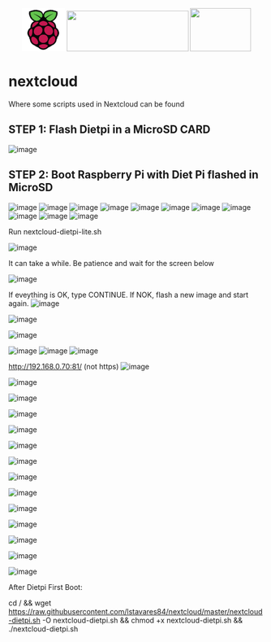 <p align="center">
   <img src="https://github.com/devicons/devicon/blob/master/icons/raspberrypi/raspberrypi-original.svg" width="85" height="85"> <img src="https://dietpi.com/images/dietpi-logo_240x80.png" width="240" height="80"> <img src="https://github.com/nextcloud/nextcloudpi/raw/master/ncp-app/img/app.svg" width="120" height="85"> 
</p>

# nextcloud

Where some scripts used in Nextcloud can be found

## STEP 1: Flash Dietpi in a MicroSD CARD

![image](https://github.com/lstavares84/nextcloud/assets/61010791/93afa86e-04e2-4ce7-9a22-0afddcfd0e37)

## STEP 2: Boot Raspberry Pi with Diet Pi flashed in MicroSD
![image](https://github.com/lstavares84/nextcloud/assets/61010791/4e22c134-3680-42ef-9241-be77649ab69e)
![image](https://github.com/lstavares84/nextcloud/assets/61010791/a51ab040-c842-4a0f-91a7-e61551eea576)
![image](https://github.com/lstavares84/nextcloud/assets/61010791/cc19bfee-f754-4d01-9c66-a699cad03e17)
![image](https://github.com/lstavares84/nextcloud/assets/61010791/772cfdb6-4803-456b-ac4b-f8533f02fccf)
![image](https://github.com/lstavares84/nextcloud/assets/61010791/66cb39da-50b2-44af-b9db-ebdc267ee89d)
![image](https://github.com/lstavares84/nextcloud/assets/61010791/c794f951-9ab5-464c-be0c-7151afed449a)
![image](https://github.com/lstavares84/nextcloud/assets/61010791/4e6fe183-3057-41dd-a71f-cbc2e4842e3d)
![image](https://github.com/lstavares84/nextcloud/assets/61010791/7209cf43-dfc3-4dd9-b0c5-16ed7e6c4d44)
![image](https://github.com/lstavares84/nextcloud/assets/61010791/a19bb6e2-415c-4410-a119-32cd8e95237a)
![image](https://github.com/lstavares84/nextcloud/assets/61010791/b33de81b-ae79-48c0-91dc-5a1d7d9a6e4b)
![image](https://github.com/lstavares84/nextcloud/assets/61010791/2c0a3b3a-e0cd-49ad-a9e4-dc46c8439264)


Run nextcloud-dietpi-lite.sh


![image](https://github.com/lstavares84/nextcloud/assets/61010791/b65c5684-39d7-447b-8cef-3aa5f85f836d)

It can take a while. Be patience and wait for the screen below

![image](https://github.com/lstavares84/nextcloud/assets/61010791/7439aab7-ba98-4423-b27d-b390c6839bf1)

If eveything is OK, type CONTINUE. If NOK, flash a new image and start again.
![image](https://github.com/lstavares84/nextcloud/assets/61010791/0f79b397-90de-4553-954e-de9466312870)

![image](https://github.com/lstavares84/nextcloud/assets/61010791/59a9b271-a0e3-43a7-8776-d0115b43200b)

![image](https://github.com/lstavares84/nextcloud/assets/61010791/e4a0db48-6527-4c06-a376-4c79d2ab449c)

![image](https://github.com/lstavares84/nextcloud/assets/61010791/65ba3f4c-b99b-4f6c-a76d-1f843b4e3fc2)
![image](https://github.com/lstavares84/nextcloud/assets/61010791/fb63aca8-98e2-4365-821f-88bfe11eea71)
![image](https://github.com/lstavares84/nextcloud/assets/61010791/275e2b40-386b-4813-8d48-9ffcfc322d93)

http://192.168.0.70:81/ (not https)
![image](https://github.com/lstavares84/nextcloud/assets/61010791/537088b4-d86c-47a5-b8d5-0e029177e445)


![image](https://github.com/lstavares84/nextcloud/assets/61010791/33277549-06ee-4fea-8d6c-de43f41931db)

![image](https://github.com/lstavares84/nextcloud/assets/61010791/9babd530-77b5-4a9d-b0c2-12911bfcb6a3)

![image](https://github.com/lstavares84/nextcloud/assets/61010791/4e0e67cf-c3e5-4fb8-bd65-db9c7deac3a2)

![image](https://github.com/lstavares84/nextcloud/assets/61010791/93f7a97b-574c-465d-b472-4f386b972323)

![image](https://github.com/lstavares84/nextcloud/assets/61010791/5b57e880-9230-4452-8c5d-a128468cc866)

![image](https://github.com/lstavares84/nextcloud/assets/61010791/2790c9bf-754f-4566-8a77-9f013c1ee1f4)

![image](https://github.com/lstavares84/nextcloud/assets/61010791/2c02cd1e-63ac-4331-927b-688d12d5cfad)

![image](https://github.com/lstavares84/nextcloud/assets/61010791/20619dbe-7568-4537-9a2a-153fa7a1e844)

![image](https://github.com/lstavares84/nextcloud/assets/61010791/4ef1739e-89b7-41e9-bc72-b471a725983f)

![image](https://github.com/lstavares84/nextcloud/assets/61010791/06c33414-6b79-4076-a349-2c853604aac5)

![image](https://github.com/lstavares84/nextcloud/assets/61010791/42b227f9-18fc-4350-a9d9-0d1e1977144a)

![image](https://github.com/lstavares84/nextcloud/assets/61010791/77793b3e-0bdc-4c42-9053-43c25191d9e0)

![image](https://github.com/lstavares84/nextcloud/assets/61010791/096888c5-b208-4ecd-8e4c-a7a8188d40dd)



After Dietpi First Boot:

cd / && wget https://raw.githubusercontent.com/lstavares84/nextcloud/master/nextcloud-dietpi.sh -O nextcloud-dietpi.sh && chmod +x nextcloud-dietpi.sh && ./nextcloud-dietpi.sh
